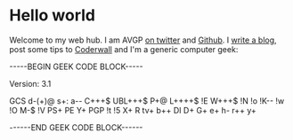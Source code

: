 # Hello world

Welcome to my web hub. I am AVGP [on twitter](https://twitter.com/avgp) and [Github](http://github.com/avgp).
I [write a blog](http://ox86.tumblr.com), post some tips to [Coderwall](https://www.coderwall.com/martin-n) and I'm a generic computer geek:

-----BEGIN GEEK CODE BLOCK-----

Version: 3.1

GCS d-(+)@ s+: a-- C+++$ UBL+++$ P+@ L++++$ !E W+++$ !N !o !K-- !w !O M-$ !V PS+ PE Y+ PGP !t !5 X+ R tv+ b++ DI D+ G+ e+ h- r++ y+

------END GEEK CODE BLOCK------
